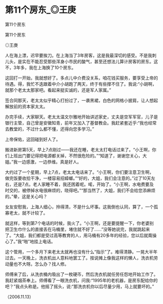 # 第11个房东_◎王庚

第11个房东

第11个房东

◎王庚

人在海上漂，迟早要挨刀。在上海当了3年房客，这是我最深切的感受。不是我刺儿头，是实在不能忍受那些浑身小市民的酸气，甚至还想法儿算计房客的房东。这不，3年多，我在上海换了10个房东。

这回打一开始，我就想好了。多点儿中介费没关系，咱花钱买服务，要享受上帝的待遇。得，我忙不迭跟着中介小胡跑了两天，终于有些撑不住了。我说:“小胡啊，就那个老太太那家吧。看起来挺实诚的，还是军人家属。”

签合同那天，老太太似乎精心打扮过了，一袭黑裙，白色的网格小披肩，让人想起解放前的资本家太太。

办完手续，大家聊天。老太太温文尔雅地开始讲述家史，丈夫是空军军官，儿子是银行主管，自己曾是安徽知青，前年又加入了基督教会。我赶紧套近乎:“我也经常去教堂的，不过什么都不懂，还得向您多学习。”

上帝保佑，这回碰到好人了。

搬进新房第5天，早上7点刚过——我还在睡，老太太打电话过来了。“小王啊，你们上班出门要记得把电源都关掉，不然很危险的。”“知道了，谢谢您关心，大姐。”我一边感激，一边恭维。真是好人。

大约过了一个星期，早上7点，老太太电话来了。“小王啊，你们要注意卫生啊，做完饭要收拾干净，一楼容易招蟑螂。”“好的，大姐，我们会注意的。”过了10天左右，还是7点。老人家睡不着，我还困着呢。喏，开始了。“小王啊，水电费要及时交的，被停掉水电很麻烦的，晓得吧。”“那当然了，大姐，我们不会给您添麻烦的。”晕，这是关心吗？

女友安慰我，上海人细心，拎得清，不是什么坏事。这我倒也认同，算了，一个孤寡老太，就不计较了。

就这样，等到第7个电话的时候，我火了。“小王啊，还是要提醒一下，你老婆别把卫生巾什么的直接丢在马桶里，堵住就不好了……”没等她说完，我就跳起来了。“大姐，我们都是受过高等教育的人，用马桶有20多年的经验，您以后就甭操心了。”我“啪”地挂上电话。

这个管用，一个多月下来老太太就再也没有什么“指示”了。难得清静。一晃大半年过去。一天晚上，洗衣机出人意料地罢工了。按说摊上像我这样的懒人，洗衣机劳动量也不大呀。怎么办？找人修。

师傅来了后，从洗衣桶内吸出了一枚硬币，然后洗衣机就任劳任怨地开始工作了。我赶紧烟茶奉上。师傅看了一眼洗衣机，问我:“1995年的老机器，是房东配给你的吧？”我点头称是。他摇了摇头，说:“那洗衣机你以后尽量少用，马上就要坏的。”

（2006.11.13）